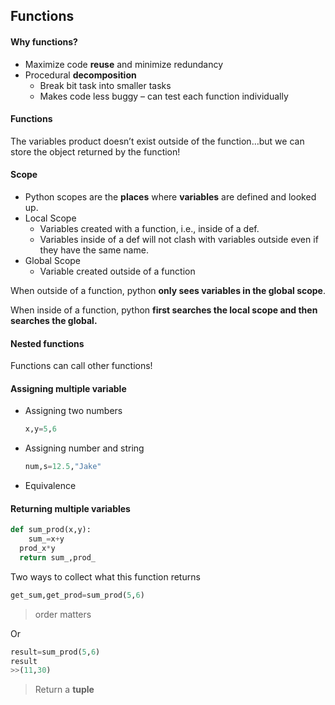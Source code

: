## Functions 

#### Why functions?

- Maximize code **reuse** and minimize redundancy
- Procedural **decomposition**
  - Break bit task into smaller tasks
  - Makes code less buggy – can test each function individually

#### Functions 

The variables product doesn’t exist outside of the function…but we can store the object returned by the function!

#### Scope 

- Python scopes are the **places** where **variables** are defined and looked up.
- Local Scope
  - Variables created with a function, i.e., inside of a def.
  - Variables inside of a def will not clash with variables outside even if they have the same name.
- Global Scope
  - Variable created outside of a function

When outside of a function, python **only sees variables in the global scope**.

When inside of a function, python **first searches the local scope and then searches the global.** 

#### Nested functions

Functions can call other functions!

#### Assigning multiple variable

- Assigning two numbers

  ```python
  x,y=5,6
  ```

- Assigning number and string

  ```python
  num,s=12.5,"Jake"
  ```

- Equivalence 

#### Returning multiple variables

```python
def sum_prod(x,y):
	sum_=x+y
  prod_x*y
  return sum_,prod_
```

Two ways to collect what this function returns

```python
get_sum,get_prod=sum_prod(5,6)
```

> order matters

Or 

```python
result=sum_prod(5,6)
result
>>(11,30)
```

> Return a **tuple** 